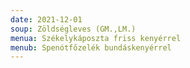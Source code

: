 ```yaml
---
date: 2021-12-01
soup: Zöldségleves (GM.,LM.)
menua: Székelykáposzta friss kenyérrel
menub: Spenótfőzelék bundáskenyérrel
---
```

